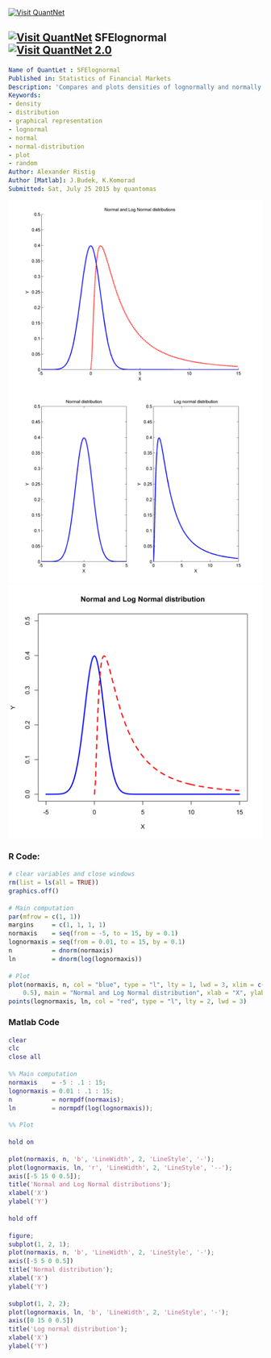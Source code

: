 
[<img src="https://github.com/QuantLet/Styleguide-and-FAQ/blob/master/pictures/banner.png" width="880" alt="Visit QuantNet">](http://quantlet.de/index.php?p=info)

## [<img src="https://github.com/QuantLet/Styleguide-and-Validation-procedure/blob/master/pictures/qloqo.png" alt="Visit QuantNet">](http://quantlet.de/) **SFElognormal**[<img src="https://github.com/QuantLet/Styleguide-and-Validation-procedure/blob/master/pictures/QN2.png" width="60" alt="Visit QuantNet 2.0">](http://quantlet.de/d3/ia)

```yaml
Name of QuantLet : SFElognormal
Published in: Statistics of Financial Markets
Description: 'Compares and plots densities of lognormally and normally distributed random variables.'
Keywords:
- density
- distribution
- graphical representation
- lognormal
- normal
- normal-distribution
- plot
- random
Author: Alexander Ristig
Author [Matlab]: J.Budek, K.Komorad
Submitted: Sat, July 25 2015 by quantomas

```

![Picture1](SFElognormal-1_m.png)
![Picture2](SFElognormal-2_m.png)
![Picture3](SFElognormal.png)

### R Code:
```r
# clear variables and close windows
rm(list = ls(all = TRUE))
graphics.off()

# Main computation
par(mfrow = c(1, 1))
margins     = c(1, 1, 1, 1)
normaxis    = seq(from = -5, to = 15, by = 0.1)
lognormaxis = seq(from = 0.01, to = 15, by = 0.1)
n           = dnorm(normaxis)
ln          = dnorm(log(lognormaxis))

# Plot
plot(normaxis, n, col = "blue", type = "l", lty = 1, lwd = 3, xlim = c(-5, 15), ylim = c(0, 
    0.5), main = "Normal and Log Normal distribution", xlab = "X", ylab = "Y")
points(lognormaxis, ln, col = "red", type = "l", lty = 2, lwd = 3)
```
### Matlab Code
```matlab
clear
clc
close all

%% Main computation
normaxis    = -5 : .1 : 15;
lognormaxis = 0.01 : .1 : 15;
n           = normpdf(normaxis);
ln          = normpdf(log(lognormaxis));

%% Plot

hold on

plot(normaxis, n, 'b', 'LineWidth', 2, 'LineStyle', '-');
plot(lognormaxis, ln, 'r', 'LineWidth', 2, 'LineStyle', '--');
axis([-5 15 0 0.5]);
title('Normal and Log Normal distributions'); 
xlabel('X')
ylabel('Y')

hold off

figure;
subplot(1, 2, 1);
plot(normaxis, n, 'b', 'LineWidth', 2, 'LineStyle', '-');
axis([-5 5 0 0.5])
title('Normal distribution'); 
xlabel('X')
ylabel('Y')

subplot(1, 2, 2);
plot(lognormaxis, ln, 'b', 'LineWidth', 2, 'LineStyle', '-');
axis([0 15 0 0.5])
title('Log normal distribution');
xlabel('X')
ylabel('Y')
```
